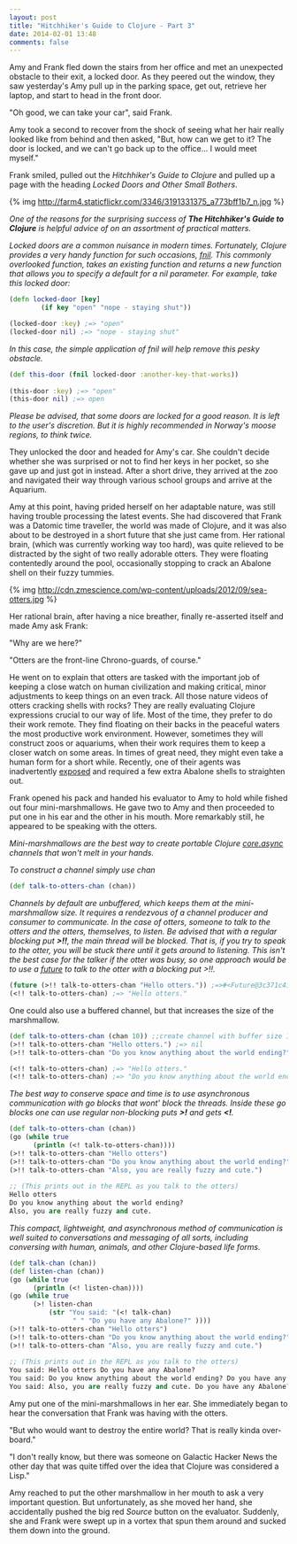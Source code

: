 ```yaml
---
layout: post
title: "Hitchhiker's Guide to Clojure - Part 3"
date: 2014-02-01 13:48
comments: false
---
```


Amy and Frank fled down the stairs from her office and met an
unexpected obstacle to their exit, a locked door.  As
they peered out the window, they saw yesterday's Amy pull up in the
parking space, get out, retrieve her laptop, and start to head in
the front door.

"Oh good, we can take your car", said Frank.

Amy took a second to recover from the shock of seeing what her hair really
looked like from behind and then asked, "But, how can we get to it?
The door is locked, and we
can't go back up to the office... I would meet myself."

Frank smiled, pulled out the _Hitchhiker's Guide to Clojure_ and
pulled up a page with the heading _Locked Doors and Other Small
Bothers_.

{% img http://farm4.staticflickr.com/3346/3191331375_a773bff1b7_n.jpg %}



_One of the reasons for the surprising success of **The Hitchhiker's Guide
to Clojure** is helpful advice of on an assortment of practical
matters._

_Locked doors are a common nuisance in modern times.  Fortunately,
Clojure provides a very handy function for such occasions, [fnil](http://clojuredocs.org/clojure_core/1.2.0/clojure.core/fnil).
This commonly overlooked function, takes an existing function and
returns a new function that allows you to specify a default
for a nil parameter. For example, take this locked door:_


```clojure
(defn locked-door [key]
        (if key "open" "nope - staying shut"))

(locked-door :key) ;=> "open"
(locked-door nil) ;=> "nope - staying shut"
```

_In this case, the simple application of fnil will help remove this
pesky obstacle._

```clojure
(def this-door (fnil locked-door :another-key-that-works))
 
(this-door :key) ;=> "open"
(this-door nil) ;=> open
```

_Please be advised, that some doors are locked for a good reason. It
is left to the user's discretion. But it is highly recommended in Norway's
moose regions, to think twice._

They unlocked the door and headed for Amy's car.  She couldn't decide
whether she was surprised or not to find her keys in her pocket, so
she gave up and just got in instead.  After a short drive, they
arrived at the zoo and navigated their way through various
school groups and arrive at the Aquarium.

Amy at this point, having prided herself on her adaptable nature, was
still having trouble processing the latest events. She had
discovered that Frank was a Datomic time traveller,  the  world was
made of Clojure, and it was also about to be destroyed in a short
future that she just came from.  Her rational brain, (which was
currently working way too hard), was quite
relieved to be distracted by the sight of two really adorable otters.  They were floating
contentedly around the pool, occasionally stopping to crack an Abalone
shell on their fuzzy tummies.

{% img http://cdn.zmescience.com/wp-content/uploads/2012/09/sea-otters.jpg %}

Her rational brain, after having a nice breather, finally re-asserted
itself and made Amy ask Frank:

"Why are we here?"

"Otters are the front-line Chrono-guards, of course."

He went on to explain that otters are tasked with the important job of
keeping a close watch on human civilization and making critical, minor
adjustments to keep things on an even track.  All those nature videos
of otters cracking shells with rocks?  They are really evaluating
Clojure expressions crucial to our way of life. Most of the time, they
prefer to do their work remote.  They find floating on their backs in
the peaceful waters the most productive work environment.  However,
sometimes they will construct zoos or aquariums, when their work
requires them to keep a closer watch on some areas.  In times of great
need, they might even take a human form for a short while.  Recently,
one of their agents was inadvertently
[exposed](https://i.chzbgr.com/maxW500/6003866624/h0B1E03BF/) and
required a few extra Abalone shells to straighten out.

Frank opened his pack and handed his evaluator to Amy to hold
while fished out four mini-marshmallows.  He gave two to Amy and then
proceeded to put one in his ear and the other in his mouth.  More
remarkably still, he appeared to be speaking with the otters.

_Mini-marshmallows are the best way to create portable Clojure
[core.async](https://github.com/clojure/core.async) channels that
won't melt in your hands._

_To construct a channel simply use *chan*_

```clojure
(def talk-to-otters-chan (chan))
```

_Channels by default are unbuffered, which keeps them at the
mini-marshmallow size.  It requires a rendezvous of a channel producer
and consumer to communicate.  In the case of otters, someone to talk to
the otters and the otters, themselves, to listen. Be advised that with
a regular blocking put **>!!**, the main thread will be blocked.
That is, if you try to speak to the otter, you will be stuck there
until it gets around to listening. This isn't the best case for the talker if the
otter was busy, so one approach would be to use a
[future](http://clojuredocs.org/clojure_core/clojure.core/future) to
talk to the otter with a blocking put *>!!*._

```clojure
(future (>!! talk-to-otters-chan "Hello otters.")) ;=>#<Future@3c371c41: :pending>
(<!! talk-to-otters-chan) ;=> "Hello otters."
```

One could also use a buffered channel, but that increases the size of
the marshmallow.

```clojure
(def talk-to-otters-chan (chan 10)) ;;create channel with buffer size 10
(>!! talk-to-otters-chan "Hello otters.") ;=> nil
(>!! talk-to-otters-chan "Do you know anything about the world ending?") ;=> nil

(<!! talk-to-otters-chan) ;=> "Hello otters."
(<!! talk-to-otters-chan) ;=> "Do you know anything about the world ending?"
```

_The best way to conserve space and time is to use asynchronous
communication with *go* blocks that wont' block the threads. Inside
these go blocks one can use regular non-blocking puts **>!** and gets
**<!**._

```clojure
(def talk-to-otters-chan (chan))
(go (while true
      (println (<! talk-to-otters-chan))))
(>!! talk-to-otters-chan "Hello otters")
(>!! talk-to-otters-chan "Do you know anything about the world ending?")
(>!! talk-to-otters-chan "Also, you are really fuzzy and cute.")
 
;; (This prints out in the REPL as you talk to the otters)
Hello otters
Do you know anything about the world ending?
Also, you are really fuzzy and cute.
```

_This compact, lightweight, and asynchronous method of communication is
well suited to conversations and messaging of all sorts, including
conversing with human, animals, and other Clojure-based life forms._

```clojure
(def talk-chan (chan))
(def listen-chan (chan))
(go (while true
      (println (<! listen-chan))))
(go (while true
      (>! listen-chan
          (str "You said: "(<! talk-chan)
                " " "Do you have any Abalone?" ))))
(>!! talk-to-otters-chan "Hello otters")
(>!! talk-to-otters-chan "Do you know anything about the world ending?")
(>!! talk-to-otters-chan "Also, you are really fuzzy and cute.")
 
;; (This prints out in the REPL as you talk to the otters)
You said: Hello otters Do you have any Abalone?
You said: Do you know anything about the world ending? Do you have any Abalone?
You said: Also, you are really fuzzy and cute. Do you have any Abalone?
```

Amy put one of the mini-marshmallows in her ear.  She immediately
began to hear the conversation that Frank was having with the otters.

"But who would want to destroy the entire world?  That is really kinda
over-board."

"I don't really know, but there was someone on Galactic Hacker News
the other day that was quite tiffed over the idea that Clojure was considered
a Lisp."

Amy reached to put the other marshmallow in her mouth to ask a very
important question.  But unfortunately, as she moved her hand, she
accidentally pushed the big red *Source* button on the evaluator.
Suddenly, she and Frank were swept up in a vortex that spun them
around and sucked them down into the ground.






